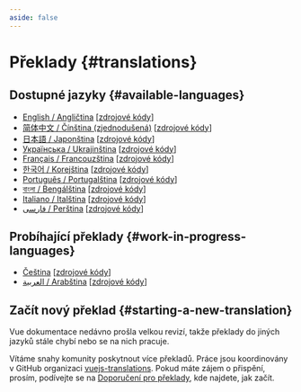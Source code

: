 ```yaml
---
aside: false
---
```


# Překlady {#translations}

## Dostupné jazyky {#available-languages}

- [English / Angličtina](https://vuejs.org/) [[zdrojové kódy](https://github.com/vuejs/docs)]
- [简体中文 / Čínština (zjednodušená)](https://cn.vuejs.org/) [[zdrojové kódy](https://github.com/vuejs-translations/docs-zh-cn)]
- [日本語 / Japonština](https://ja.vuejs.org/) [[zdrojové kódy](https://github.com/vuejs-translations/docs-ja)]
- [Українська / Ukrajinština](https://ua.vuejs.org) [[zdrojové kódy](https://github.com/vuejs-translations/docs-ua)]
- [Français / Francouzština](https://fr.vuejs.org) [[zdrojové kódy](https://github.com/vuejs-translations/docs-fr)]
- [한국어 / Korejština](https://ko.vuejs.org) [[zdrojové kódy](https://github.com/vuejs-translations/docs-ko)]
- [Português / Portugalština](https://pt.vuejs.org) [[zdrojové kódy](https://github.com/vuejs-translations/docs-pt)]
- [বাংলা / Bengálština](https://bn.vuejs.org) [[zdrojové kódy](https://github.com/vuejs-translations/docs-bn)]
- [Italiano / Italština](https://it.vuejs.org) [[zdrojové kódy](https://github.com/vuejs-translations/docs-it)]
- [فارسی / Perština](https://fa.vuejs.org/) [[zdrojové kódy](https://github.com/vuejs-translations/docs-fa)]

## Probíhající překlady {#work-in-progress-languages}

- [Čeština](https://cs.vuejs.org/) [[zdrojové kódy](https://github.com/vuejs-translations/docs-cs)]
- [العربية / Arabština](https://ar.vuejs.org/) [[zdrojové kódy](https://github.com/vuejs-translations/docs-ar)]

## Začít nový překlad {#starting-a-new-translation}

Vue dokumentace nedávno prošla velkou revizí, takže překlady do jiných jazyků stále chybí nebo se na nich pracuje.

Vítáme snahy komunity poskytnout více překladů. Práce jsou koordinovány v GitHub organizaci [vuejs-translations](https://github.com/vuejs-translations/). Pokud máte zájem o přispění, prosím, podívejte se na [Doporučení pro překlady](https://github.com/vuejs-translations/guidelines/blob/main/README.md), kde najdete, jak začít.
